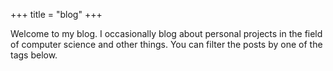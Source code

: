 +++
title = "blog"
+++

Welcome to my blog. I occasionally blog about personal projects in the field of
computer science and other things. You can filter the posts by one of the tags
below.

